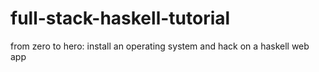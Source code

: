 # full-stack-haskell-tutorial
from zero to hero: install an operating system and hack on a haskell web app

